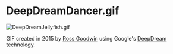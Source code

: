 # DeepDreamDancer.gif

![DeepDreamJellyfish.gif](./DeepDreamJellyfish.gif)

GIF created in 2015 by [Ross Goodwin](https://rossgoodwin.com) using Google's [DeepDream](https://en.wikipedia.org/wiki/DeepDream) technology.

